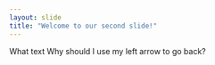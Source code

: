 ```yaml
---
layout: slide
title: "Welcome to our second slide!"
---
```

What text
Why should I use my left arrow to go back?
